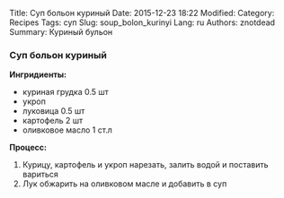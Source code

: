 Title: Суп больон куриный
Date: 2015-12-23 18:22
Modified: 
Category: Recipes
Tags: суп
Slug: soup_bolon_kurinyi
Lang: ru
Authors: znotdead
Summary: Куриный бульон

### Суп больон куриный
**Ингридиенты:**
 - куриная грудка 0.5 шт
 - укроп
 - луковица 0.5 шт
 - картофель 2 шт
 - оливковое масло 1 ст.л


**Процесс:**
1. Курицу, картофель и укроп нарезать, залить водой и поставить вариться
2. Лук обжарить на оливковом масле и добавить в суп
